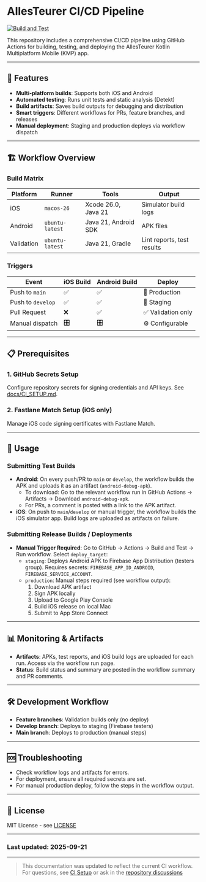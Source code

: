 # AllesTeurer CI/CD Pipeline

[![Build and Test](https://github.com/mpwg/AllesTeurer/actions/workflows/build-and-test.yml/badge.svg)](https://github.com/mpwg/AllesTeurer/actions/workflows/build-and-test.yml)

This repository includes a comprehensive CI/CD pipeline using GitHub Actions for building, testing, and deploying the AllesTeurer Kotlin Multiplatform Mobile (KMP) app.

---

## 🚀 Features

- **Multi-platform builds**: Supports both iOS and Android
- **Automated testing**: Runs unit tests and static analysis (Detekt)
- **Build artifacts**: Saves build outputs for debugging and distribution
- **Smart triggers**: Different workflows for PRs, feature branches, and releases
- **Manual deployment**: Staging and production deploys via workflow dispatch

---

## 🏗️ Workflow Overview

### Build Matrix

| Platform   | Runner          | Tools                | Output                     |
| ---------- | --------------- | -------------------- | -------------------------- |
| iOS        | `macos-26`      | Xcode 26.0, Java 21  | Simulator build logs       |
| Android    | `ubuntu-latest` | Java 21, Android SDK | APK files                  |
| Validation | `ubuntu-latest` | Java 21, Gradle      | Lint reports, test results |

### Triggers

| Event             | iOS Build | Android Build | Deploy             |
| ----------------- | --------- | ------------- | ------------------ |
| Push to `main`    | ✅        | ✅            | 🚀 Production      |
| Push to `develop` | ✅        | ✅            | 🧪 Staging         |
| Pull Request      | ❌        | ✅            | ✅ Validation only |
| Manual dispatch   | 🎛️        | 🎛️            | ⚙️ Configurable    |

---

## 📋 Prerequisites

### 1. GitHub Secrets Setup

Configure repository secrets for signing credentials and API keys. See [docs/CI_SETUP.md](docs/CI_SETUP.md).

### 2. Fastlane Match Setup (iOS only)

Manage iOS code signing certificates with Fastlane Match.

---

## 🎯 Usage

### Submitting Test Builds

- **Android**: On every push/PR to `main` or `develop`, the workflow builds the APK and uploads it as an artifact (`android-debug-apk`).
  - To download: Go to the relevant workflow run in GitHub Actions → Artifacts → Download `android-debug-apk`.
  - For PRs, a comment is posted with a link to the APK artifact.
- **iOS**: On push to `main`/`develop` or manual trigger, the workflow builds the iOS simulator app. Build logs are uploaded as artifacts on failure.

### Submitting Release Builds / Deployments

- **Manual Trigger Required**: Go to GitHub → Actions → Build and Test → Run workflow. Select `deploy_target`:
  - `staging`: Deploys Android APK to Firebase App Distribution (testers group). Requires secrets: `FIREBASE_APP_ID_ANDROID`, `FIREBASE_SERVICE_ACCOUNT`.
  - `production`: Manual steps required (see workflow output):
    1. Download APK artifact
    2. Sign APK locally
    3. Upload to Google Play Console
    4. Build iOS release on local Mac
    5. Submit to App Store Connect

---

## 📊 Monitoring & Artifacts

- **Artifacts**: APKs, test reports, and iOS build logs are uploaded for each run. Access via the workflow run page.
- **Status**: Build status and summary are posted in the workflow summary and PR comments.

---

## 🛠️ Development Workflow

- **Feature branches**: Validation builds only (no deploy)
- **Develop branch**: Deploys to staging (Firebase testers)
- **Main branch**: Deploys to production (manual steps)

---

## 🆘 Troubleshooting

- Check workflow logs and artifacts for errors.
- For deployment, ensure all required secrets are set.
- For manual production deploy, follow the steps in the workflow output.

---

## 📄 License

MIT License - see [LICENSE](LICENSE)

---

### Last updated: 2025-09-21

---

> This documentation was updated to reflect the current CI workflow. For questions, see [CI Setup](./CI_SETUP.md) or ask in the [repository discussions](https://github.com/mpwg/AllesTeurer/discussions)
